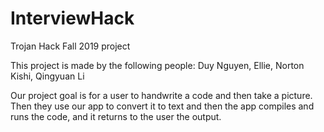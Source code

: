 # InterviewHack
Trojan Hack Fall 2019 project

This project is made by the following people: Duy Nguyen, Ellie, Norton Kishi, Qingyuan Li

Our project goal is for a user to handwrite a code and then take a picture. Then they use our app to convert it to text and then the app compiles and runs the code, and it returns to the user the output.
